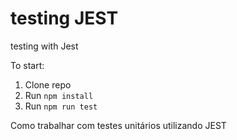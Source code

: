 # testing JEST
testing with Jest

To start:
1. Clone repo
2. Run `npm install`
3. Run `npm run test`

Como trabalhar com testes unitários utilizando JEST
